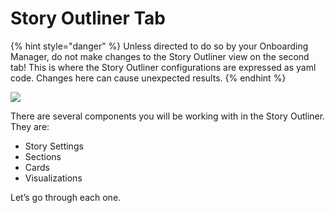 # Story Outliner Tab

{% hint style="danger" %}
Unless directed to do so by your Onboarding Manager, do not make changes to the Story Outliner view on the second tab! This is where the Story Outliner configurations are expressed as yaml code. Changes here can cause unexpected results. 
{% endhint %}

![](https://lh5.googleusercontent.com/vTQ4CaWa5ZT9zfTZmkIZr6Mx_pjEjEdci3yAmiI1L9aymQCYmj3IxZKIOQ6bIu5JjGAvBp6siT5crh6eHPna2_ihqdq-0ddQYzuV3Mz-TqKvdveJlLJxxwiik_Ob1HfRRxkX0GVp)

There are several components you will be working with in the Story Outliner. They are:

* Story Settings
* Sections
* Cards
* Visualizations

Let’s go through each one.


